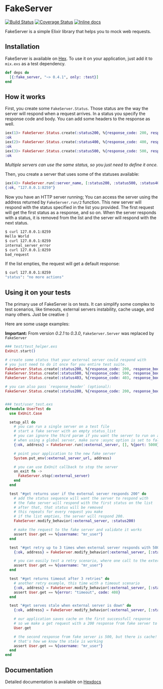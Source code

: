 # FakeServer
[![Build Status](https://travis-ci.org/bernardolins/fake_server.svg?branch=master)](https://travis-ci.org/bernardolins/fake_server)
[![Coverage Status](https://coveralls.io/repos/github/bernardolins/fake_server/badge.svg?branch=master)](https://coveralls.io/github/bernardolins/fake_server?branch=master)
[![Inline docs](http://inch-ci.org/github/bernardolins/fake_server.svg?branch=master&style=shields)](http://inch-ci.org/github/bernardolins/fake_server)

FakeServer is a simple Elixir library that helps you to mock web requests. 

## Installation

FakeServer is available on [Hex](https://hex.pm/packages/fake_server). To use it on your application, just add it to `mix.exs` as a test dependency.

```elixir
def deps do
  [{:fake_server, "~> 0.4.1", only: :test}]
end
```
## How it works

First, you create some `FakeServer.Status`. Those status are the way the server will respond when a request arrives. In a status you specify the response code and body. You can add some headers to the response as well.

```elixir
iex(1)> FakeServer.Status.create(:status200, %{response_code: 200, response_body: "Hello World"})
:ok
iex(2)> FakeServer.Status.create(:status400, %{response_code: 400, response_body: "bad_request"})
:ok
iex(3)> FakeServer.Status.create(:status500, %{response_code: 500, response_body: "internal_server_error"})
:ok
```
*Multiple servers can use the same status, so you just need to define it once.*

Then, you create a server that uses some of the statuses available:
```elixir
iex(4)> FakeServer.run(:server_name, [:status200, :status500, :status400])
{:ok, "127.0.0.1:8259"}
```
Now you have an HTTP server running; You can access the server using the address returned by `FakeServer.run/2` function. This new server will respond with the status specified in the list you provided. The first request will get the first status as a response, and so on. When the server responds with a status, it is removed from the list and the server will respond with the next status.

```bash
$ curl 127.0.0.1:8259
Hello World
$ curl 127.0.0.1:8259
internal_server_error
$ curl 127.0.0.1:8259
bad_request
```

If the list empties, the request will get a default response:
```bash
$ curl 127.0.0.1:8259
"status": "no more actions"
```

## Using it on your tests

The primary use of FakeServer is on tests. It can simplify some complex to test scenarios, like timeouts, external servers instability, cache usage, and many others. Just be creative :)

Here are some usage examples:

**Important:** From version *0.2.1* to *0.3.0*, `FakeServer.Server` was replaced by `FakeServer`

```elixir
### test/test_helper.exs
ExUnit.start()

# create some status that your external server could respond with
# you just need to do it once for you entire test suite.
FakeServer.Status.create(:status200, %{response_code: 200, response_body: ~s<"username": "mr_user">})
FakeServer.Status.create(:status500, %{response_code: 500, response_body: ~s<"error": "internal server error">})
FakeServer.Status.create(:status403, %{response_code: 403, response_body: ~s<"error": "forbidden">})

# you can also pass `response_header` (optional):
FakeServer.Status.create(:status200, %{response_code: 200, response_body: "OK", resonse_headers: %{"Conent-Length": 5}})


### test/user_test.exs
defmodule UserTest do
  use ExUnit.Case

  setup_all do
    # you can run a single server on a test file
    # start a fake server with an empty status_list
    # you can ignore the third param if you want the server to run on a random port
    # when using a global server, make sure :async option is set to false on ExUnit
    {:ok, address} = FakeServer.run(:external_server, [], %{port: 5000})

    # point your application to the new fake server
    System.put_env(:external_server_url, address)

    # you can use ExUnit callback to stop the server
    on_exit fn ->
      FakeServer.stop(:external_server)
    end
  end

  test "#get returns user if the external server responds 200" do
    # add the status sequence will want the server to respond with
    # the fake server will respond with the first status on the list
    # after that, that status will be removed
    # this repeats for every request you make
    # if the list empties, the server will respond 200.
    FakeServer.modify_behavior(:external_server, :status200)

    # make the request to the fake server and validate it works
    assert User.get == %{username: "mr_user"}
  end

  test "#get retry up to 3 times when external server responds with 500" do
    {:ok, address} = FakeServer.modify_behavior(:external_server, [:status500, :status500, :status500, :status200])

    # you can easily test a retry scenario, where one call to the external service makes multiple requests
    assert User.get == %{username: "mr_user"}
  end

  test "#get returns timeout after 3 retries" do
    # another retry example, this time with a timeout scenario
    {:ok, address} = FakeServer.modify_behavior(:external_server, [:status500, :status500, :status500, :status500])
    assert User.get == %{error: "timeout", code: 408}
  end

  test "#get serves stale when external server is down" do
    {:ok, address} = FakeServer.modify_behavior(:external_server, [:status200, :status500])

    # our application saves cache on the first successfull response
    # so we make a get request with a 200 response from fake server to save some cache
    User.get

    # the second response from fake server is 500, but there is cache!
    # that's how we know the stale is working
    assert User.get == %{username: "mr_user"}
  end
end
```
## Documentation
Detailed documentation is available on [Hexdocs](https://hexdocs.pm/fake_server/api-reference.html)
